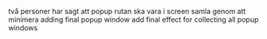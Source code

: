 två personer har sagt att popup rutan ska vara i screen
samla genom att minimera 
adding final popup window 
add final effect for collecting all popup windows